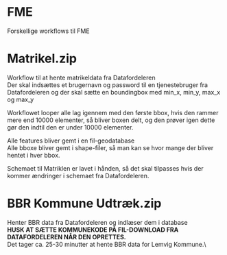 # FME

Forskellige workflows til FME

# Matrikel.zip

Workflow til at hente matrikeldata fra Datafordeleren\
Der skal indsættes et brugernavn og password til en tjenestebruger fra Datafordeleren og der skal sætte en boundingbox med min_x, min_y, max_x og max_y

Workflowet looper alle lag igennem med den første bbox, hvis den rammer mere end 10000 elementer, så bliver boxen delt, og den prøver igen dette gør den indtil den er under 10000 elementer.

Alle features bliver gemt i en fil-geodatabase\
Alle bboxe bliver gemt i shape-filer, så man kan se hvor mange der bliver hentet i hver bbox.

Schemaet til Matriklen er lavet i hånden, så det skal tilpasses hvis der kommer ændringer i schemaet fra Datafordeleren.

# BBR Kommune Udtræk.zip

Henter BBR data fra Datafordeleren og indlæser dem i database\
**HUSK AT SÆTTE KOMMUNEKODE PÅ FIL-DOWNLOAD FRA DATAFORDELEREN NÅR DEN OPRETTES.**\
Det tager ca. 25-30 minutter at hente BBR data for Lemvig Kommune.\
